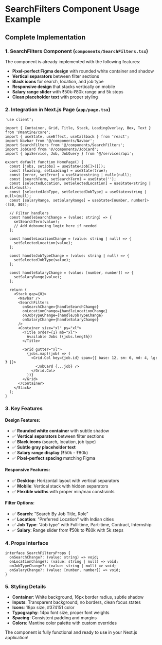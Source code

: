 # SearchFilters Component Usage Example

## Complete Implementation

### 1. SearchFilters Component (`components/SearchFilters.tsx`)

The component is already implemented with the following features:

- **Pixel-perfect Figma design** with rounded white container and shadow
- **Vertical separators** between filter sections
- **Black icons** for search, location, and job type
- **Responsive design** that stacks vertically on mobile
- **Salary range slider** with ₹50k-₹80k range and 5k steps
- **Clean placeholder text** with proper styling

### 2. Integration in Next.js Page (`app/page.tsx`)

```tsx
'use client';

import { Container, Grid, Title, Stack, LoadingOverlay, Box, Text } from '@mantine/core';
import { useState, useEffect, useCallback } from 'react';
import Navbar from '@/components/Navbar';
import SearchFilters from '@/components/SearchFilters';
import JobCard from '@/components/JobCard';
import { apiService, Job, JobQuery } from '@/services/api';

export default function HomePage() {
  const [jobs, setJobs] = useState<Job[]>([]);
  const [loading, setLoading] = useState(true);
  const [error, setError] = useState<string | null>(null);
  const [searchTerm, setSearchTerm] = useState('');
  const [selectedLocation, setSelectedLocation] = useState<string | null>(null);
  const [selectedJobType, setSelectedJobType] = useState<string | null>(null);
  const [salaryRange, setSalaryRange] = useState<[number, number]>([50, 80]);

  // Filter handlers
  const handleSearchChange = (value: string) => {
    setSearchTerm(value);
    // Add debouncing logic here if needed
  };

  const handleLocationChange = (value: string | null) => {
    setSelectedLocation(value);
  };

  const handleJobTypeChange = (value: string | null) => {
    setSelectedJobType(value);
  };

  const handleSalaryChange = (value: [number, number]) => {
    setSalaryRange(value);
  };

  return (
    <Stack gap={0}>
      <Navbar />
      <SearchFilters
        onSearchChange={handleSearchChange}
        onLocationChange={handleLocationChange}
        onJobTypeChange={handleJobTypeChange}
        onSalaryChange={handleSalaryChange}
      />
      <Container size="xl" py="xl">
        <Title order={1} mb="xl">
          Available Jobs ({jobs.length})
        </Title>
        
        <Grid gutter="xl">
          {jobs.map((job) => (
            <Grid.Col key={job.id} span={{ base: 12, sm: 6, md: 4, lg: 3 }}>
              <JobCard {...job} />
            </Grid.Col>
          ))}
        </Grid>
      </Container>
    </Stack>
  );
}
```

### 3. Key Features

#### Design Features:
- ✅ **Rounded white container** with subtle shadow
- ✅ **Vertical separators** between filter sections
- ✅ **Black icons** (search, location, job type)
- ✅ **Subtle gray placeholder text**
- ✅ **Salary range display** (₹50k - ₹80k)
- ✅ **Pixel-perfect spacing** matching Figma

#### Responsive Features:
- ✅ **Desktop**: Horizontal layout with vertical separators
- ✅ **Mobile**: Vertical stack with hidden separators
- ✅ **Flexible widths** with proper min/max constraints

#### Filter Options:
- ✅ **Search**: "Search By Job Title, Role"
- ✅ **Location**: "Preferred Location" with Indian cities
- ✅ **Job Type**: "Job type" with Full-time, Part-time, Contract, Internship
- ✅ **Salary**: Range slider from ₹50k to ₹80k with 5k steps

### 4. Props Interface

```tsx
interface SearchFiltersProps {
  onSearchChange?: (value: string) => void;
  onLocationChange?: (value: string | null) => void;
  onJobTypeChange?: (value: string | null) => void;
  onSalaryChange?: (value: [number, number]) => void;
}
```

### 5. Styling Details

- **Container**: White background, 16px border radius, subtle shadow
- **Inputs**: Transparent background, no borders, clean focus states
- **Icons**: 18px size, #374151 color
- **Typography**: 14px font size, proper font weights
- **Spacing**: Consistent padding and margins
- **Colors**: Mantine color palette with custom overrides

The component is fully functional and ready to use in your Next.js application!
